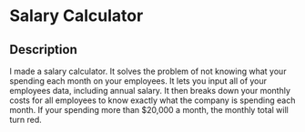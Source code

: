 # Salary Calculator


## Description


I made a salary calculator. It solves the problem of not knowing what your spending each month on your employees. It lets you input all of your employees data, including annual salary. It then breaks down your monthly costs for all employees to know exactly what the company is spending each month. If your spending more than $20,000 a month, the monthly total will turn red. 


